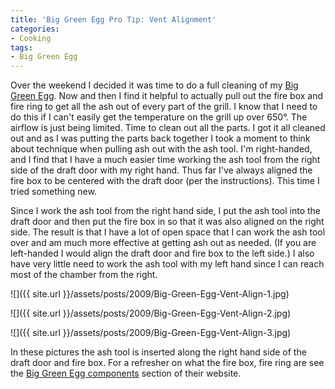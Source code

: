 ```yaml
---
title: 'Big Green Egg Pro Tip: Vent Alignment'
categories:
- Cooking
tags:
- Big Green Egg
---
```


Over the weekend I decided it was time to do a full cleaning of my [Big Green Egg](http://www.biggreenegg.com/). Now and then I find it helpful to actually pull out the fire box and fire ring to get all the ash out of every part of the grill. I know that I need to do this if I can't easily get the temperature on the grill up over 650°. The airflow is just being limited. Time to clean out all the parts.
I got it all cleaned out and as I was putting the parts back together I took a moment to think about technique when pulling ash out with the ash tool. I'm right-handed, and I find that I have a much easier time working the ash tool from the right side of the draft door with my right hand. Thus far I've always aligned the fire box to be centered with the draft door (per the instructions). This time I tried something new.

Since I work the ash tool from the right hand side, I put the ash tool into the draft door and then put the fire box in so that it was also aligned on the right side. The result is that I have a lot of open space that I can work the ash tool over and am much more effective at getting ash out as needed. (If you are left-handed I would align the draft door and fire box to the left side.) I also have very little need to work the ash tool with my left hand since I can reach most of the chamber from the right.



  
   ![]({{ site.url }}/assets/posts/2009/Big-Green-Egg-Vent-Align-1.jpg)
  

  
   ![]({{ site.url }}/assets/posts/2009/Big-Green-Egg-Vent-Align-2.jpg)
  

  
   ![]({{ site.url }}/assets/posts/2009/Big-Green-Egg-Vent-Align-3.jpg)
  



In these pictures the ash tool is inserted along the right hand side of the draft door and fire box. For a refresher on what the fire box, fire ring are see the [Big Green Egg components](http://www.biggreenegg.com/components.html) section of their website.
